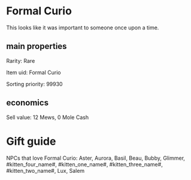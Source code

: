# Formal Curio

This looks like it was important to someone once upon a time.

## main properties

Rarity: Rare

Item uid: Formal Curio

Sorting priority: 99930

## economics

Sell value: 12 Mews, 0 Mole Cash

# Gift guide

NPCs that love Formal Curio: Aster, Aurora, Basil, Beau, Bubby, Glimmer, #kitten_four_name#, #kitten_one_name#, #kitten_three_name#, #kitten_two_name#, Lux, Salem